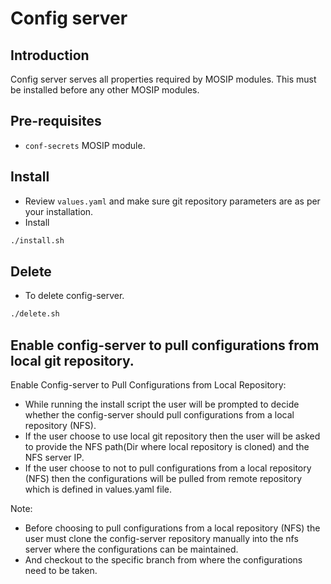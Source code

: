# Config server

## Introduction
Config server serves all properties required by MOSIP modules. This must be installed before any other MOSIP modules.

## Pre-requisites
* `conf-secrets` MOSIP module.

## Install
* Review `values.yaml` and make sure git repository parameters are as per your installation.
* Install
```sh
./install.sh
```

## Delete
* To delete config-server.
```sh
./delete.sh
```

## Enable config-server to pull configurations from local git repository.

Enable Config-server to Pull Configurations from Local Repository:
* While running the install script the user will be prompted to decide whether the config-server should pull configurations from a local repository (NFS).
* If the user choose to use local git repository then the user will be asked to provide the NFS path(Dir where local repository is cloned) and the NFS server IP.
* If the user choose to not to pull configurations from a local repository (NFS) then the configurations will be pulled from remote repository which is defined in values.yaml file.   

Note: 
* Before choosing to pull configurations from a local repository (NFS) the user must clone the config-server repository manually into the nfs server where the configurations can be maintained.
* And checkout to the specific branch from where the configurations need to be taken.
